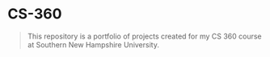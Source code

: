 # CS-360

> This repository is a portfolio of projects created for my CS 360 course at Southern New Hampshire University.

